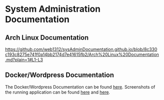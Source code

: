 # System Administration Documentation
## Arch Linux Documentation
https://github.com/web1312/sysAdminDocumentation.github.io/blob/8c330c193c8275e741f0a14bb2174d7e41615fb2/Arch%20Linux%20Documentation.md?plain=1#L1-L3

## Docker/Wordpress Documentation
The Docker/Wordpress Documentation can be found [here](dockerDocumentation.md). Screenshots of the running application can be found [here](runningScreen.png) and [here](loginScreen.png). 

